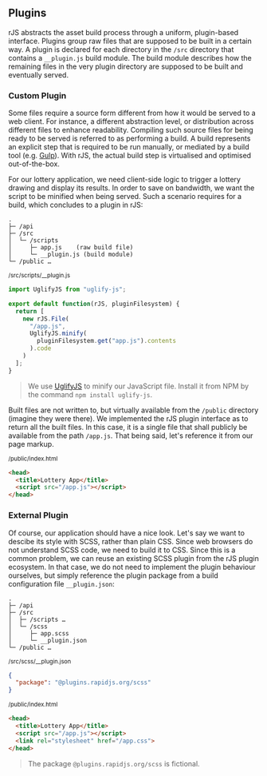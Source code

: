 ## Plugins

rJS abstracts the asset build process through a uniform, plugin-based interface. Plugins group raw files that are supposed to be built in a certain way. A plugin is declared for each directory in the `/src` directory that contains a `__plugin.js` build module. The build module describes how the remaining files in the very plugin directory are supposed to be built and eventually served.

### Custom Plugin

Some files require a source form different from how it would be served to a web client. For instance, a different abstraction level, or distribution across different files to enhance readability. Compiling such source files for being ready to be served is referred to as performing a build. A build represents an explicit step that is required to be run manually, or mediated by a build tool (e.g. [Gulp](https://gulpjs.com)). With rJS, the actual build step is virtualised and optimised out-of-the-box.

For our lottery application, we need client-side logic to trigger a lottery drawing and display its results. In order to save on bandwidth, we want the script to be minified when being served. Such a scenario requires for a build, which concludes to a plugin in rJS:

``` dir
.
├─ /api
├─ /src
│  └─ /scripts
│     ├─ app.js    (raw build file)
│     └─ __plugin.js (build module)
└─ /public …
```

<small class="docs-filename">/src/scripts/__plugin.js</small>

``` js
import UglifyJS from "uglify-js";

export default function(rJS, pluginFilesystem) {
  return [
    new rJS.File(
      "/app.js",
      UglifyJS.minify(
        pluginFilesystem.get("app.js").contents
      ).code
    )
  ];
}
```

> We use [UglifyJS](https://github.com/mishoo/UglifyJS) to minify our JavaScript file. Install it from NPM by the command `npm install uglify-js`.

Built files are not written to, but virtually available from the `/public` directory (imagine they were there). We implemented the rJS plugin interface as to return all the built files. In this case, it is a single file that shall publicly be available from the path `/app.js`. That being said, let's reference it from our page markup.

<small class="docs-filename">/public/index.html</small>

``` html
<head>
  <title>Lottery App</title>
  <script src="/app.js"></script>
</head>
```

### External Plugin

Of course, our application should have a nice look. Let's say we want to descibe its style with SCSS, rather than plain CSS. Since web browsers do not understand SCSS code, we need to build it to CSS. Since this is a common problem, we can reuse an existing SCSS plugin from the rJS plugin ecosystem. In that case, we do not need to implement the plugin behaviour ourselves, but simply reference the plugin package from a build configuration file `__plugin.json`:

``` dir
.
├─ /api
├─ /src
│  ├─ /scripts …
│  └─ /scss
│     ├─ app.scss
│     └─ __plugin.json
└─ /public …
```

<small class="docs-filename">/src/scss/__plugin.json</small>

``` json
{
  "package": "@plugins.rapidjs.org/scss"
}
```

<small class="docs-filename">/public/index.html</small>

``` html
<head>
  <title>Lottery App</title>
  <script src="/app.js"></script>
  <link rel="stylesheet" href="/app.css">
</head>
```

> The package `@plugins.rapidjs.org/scss` is fictional.